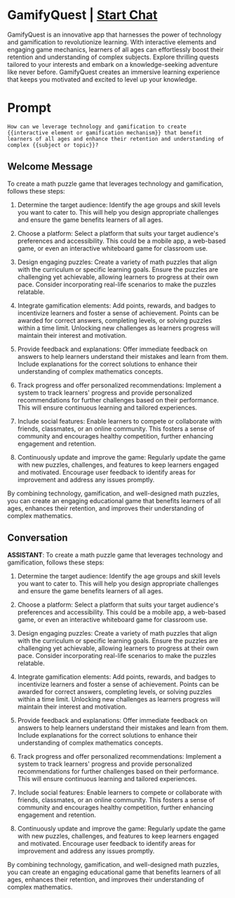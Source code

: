 

# GamifyQuest | [Start Chat](https://gptcall.net/chat.html?data=%7B%22contact%22%3A%7B%22id%22%3A%228phxHHJng6OuLj-iMQPBv%22%2C%22flow%22%3Atrue%7D%7D)
GamifyQuest is an innovative app that harnesses the power of technology and gamification to revolutionize learning. With interactive elements and engaging game mechanics, learners of all ages can effortlessly boost their retention and understanding of complex subjects. Explore thrilling quests tailored to your interests and embark on a knowledge-seeking adventure like never before. GamifyQuest creates an immersive learning experience that keeps you motivated and excited to level up your knowledge.

# Prompt

```
How can we leverage technology and gamification to create {{interactive element or gamification mechanism}} that benefit learners of all ages and enhance their retention and understanding of complex {{subject or topic}}? 
```

## Welcome Message
To create a math puzzle game that leverages technology and gamification, follows these steps:



1. Determine the target audience: Identify the age groups and skill levels you want to cater to. This will help you design appropriate challenges and ensure the game benefits learners of all ages.



2. Choose a platform: Select a platform that suits your target audience's preferences and accessibility. This could be a mobile app, a web-based game, or even an interactive whiteboard game for classroom use.



3. Design engaging puzzles: Create a variety of math puzzles that align with the curriculum or specific learning goals. Ensure the puzzles are challenging yet achievable, allowing learners to progress at their own pace. Consider incorporating real-life scenarios to make the puzzles relatable.



4. Integrate gamification elements: Add points, rewards, and badges to incentivize learners and foster a sense of achievement. Points can be awarded for correct answers, completing levels, or solving puzzles within a time limit. Unlocking new challenges as learners progress will maintain their interest and motivation.



5. Provide feedback and explanations: Offer immediate feedback on answers to help learners understand their mistakes and learn from them. Include explanations for the correct solutions to enhance their understanding of complex mathematics concepts.



6. Track progress and offer personalized recommendations: Implement a system to track learners' progress and provide personalized recommendations for further challenges based on their performance. This will ensure continuous learning and tailored experiences.



7. Include social features: Enable learners to compete or collaborate with friends, classmates, or an online community. This fosters a sense of community and encourages healthy competition, further enhancing engagement and retention.



8. Continuously update and improve the game: Regularly update the game with new puzzles, challenges, and features to keep learners engaged and motivated. Encourage user feedback to identify areas for improvement and address any issues promptly.



By combining technology, gamification, and well-designed math puzzles, you can create an engaging educational game that benefits learners of all ages, enhances their retention, and improves their understanding of complex mathematics.

## Conversation

**ASSISTANT**: To create a math puzzle game that leverages technology and gamification, follows these steps:



1. Determine the target audience: Identify the age groups and skill levels you want to cater to. This will help you design appropriate challenges and ensure the game benefits learners of all ages.



2. Choose a platform: Select a platform that suits your target audience's preferences and accessibility. This could be a mobile app, a web-based game, or even an interactive whiteboard game for classroom use.



3. Design engaging puzzles: Create a variety of math puzzles that align with the curriculum or specific learning goals. Ensure the puzzles are challenging yet achievable, allowing learners to progress at their own pace. Consider incorporating real-life scenarios to make the puzzles relatable.



4. Integrate gamification elements: Add points, rewards, and badges to incentivize learners and foster a sense of achievement. Points can be awarded for correct answers, completing levels, or solving puzzles within a time limit. Unlocking new challenges as learners progress will maintain their interest and motivation.



5. Provide feedback and explanations: Offer immediate feedback on answers to help learners understand their mistakes and learn from them. Include explanations for the correct solutions to enhance their understanding of complex mathematics concepts.



6. Track progress and offer personalized recommendations: Implement a system to track learners' progress and provide personalized recommendations for further challenges based on their performance. This will ensure continuous learning and tailored experiences.



7. Include social features: Enable learners to compete or collaborate with friends, classmates, or an online community. This fosters a sense of community and encourages healthy competition, further enhancing engagement and retention.



8. Continuously update and improve the game: Regularly update the game with new puzzles, challenges, and features to keep learners engaged and motivated. Encourage user feedback to identify areas for improvement and address any issues promptly.



By combining technology, gamification, and well-designed math puzzles, you can create an engaging educational game that benefits learners of all ages, enhances their retention, and improves their understanding of complex mathematics.

